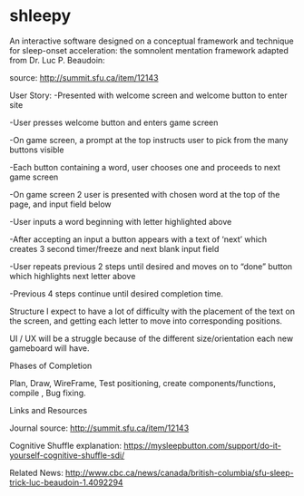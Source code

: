 # shleepy
An interactive software designed on a conceptual framework and technique for sleep-onset
acceleration: the somnolent mentation framework adapted from Dr. Luc P. Beaudoin:

source: http://summit.sfu.ca/item/12143

User Story: 
-Presented with welcome screen and welcome button to enter site

-User presses welcome button and enters game screen

-On game screen, a prompt at the top instructs user to pick from the many buttons visible

-Each button containing a word, user chooses one and proceeds to next game screen

-On game screen 2 user is presented with chosen word at the top of the page, and input field below

-User inputs a word beginning with letter highlighted above

-After accepting an input a button appears with a text of ‘next’ which creates 3 second timer/freeze and next blank input field

-User repeats previous 2 steps until desired and moves on to “done” button which highlights next letter above

-Previous 4 steps continue until desired completion time.

Structure
I expect to have a lot of difficulty with the placement of the text on the screen, and getting each letter to move into corresponding positions.

UI / UX will be a struggle because of the different size/orientation each new gameboard will have.

Phases of Completion

Plan, Draw, WireFrame, Test positioning, create components/functions, compile , Bug fixing.




Links and Resources


Journal source: http://summit.sfu.ca/item/12143

Cognitive Shuffle explanation: https://mysleepbutton.com/support/do-it-yourself-cognitive-shuffle-sdi/

Related News: http://www.cbc.ca/news/canada/british-columbia/sfu-sleep-trick-luc-beaudoin-1.4092294 
